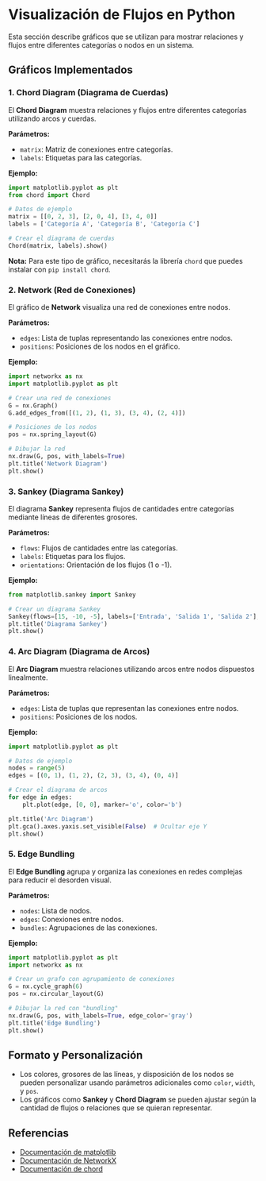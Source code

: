 # Visualización de Flujos en Python

Esta sección describe gráficos que se utilizan para mostrar relaciones y flujos entre diferentes categorías o nodos en un sistema.

## Gráficos Implementados

### 1. Chord Diagram (Diagrama de Cuerdas)

El **Chord Diagram** muestra relaciones y flujos entre diferentes categorías utilizando arcos y cuerdas.

**Parámetros:**
- `matrix`: Matriz de conexiones entre categorías.
- `labels`: Etiquetas para las categorías.

**Ejemplo:**
```python
import matplotlib.pyplot as plt
from chord import Chord

# Datos de ejemplo
matrix = [[0, 2, 3], [2, 0, 4], [3, 4, 0]]
labels = ['Categoría A', 'Categoría B', 'Categoría C']

# Crear el diagrama de cuerdas
Chord(matrix, labels).show()
```

**Nota:** Para este tipo de gráfico, necesitarás la librería `chord` que puedes instalar con `pip install chord`.

### 2. Network (Red de Conexiones)

El gráfico de **Network** visualiza una red de conexiones entre nodos.

**Parámetros:**
- `edges`: Lista de tuplas representando las conexiones entre nodos.
- `positions`: Posiciones de los nodos en el gráfico.

**Ejemplo:**
```python
import networkx as nx
import matplotlib.pyplot as plt

# Crear una red de conexiones
G = nx.Graph()
G.add_edges_from([(1, 2), (1, 3), (3, 4), (2, 4)])

# Posiciones de los nodos
pos = nx.spring_layout(G)

# Dibujar la red
nx.draw(G, pos, with_labels=True)
plt.title('Network Diagram')
plt.show()
```

### 3. Sankey (Diagrama Sankey)

El diagrama **Sankey** representa flujos de cantidades entre categorías mediante líneas de diferentes grosores.

**Parámetros:**
- `flows`: Flujos de cantidades entre las categorías.
- `labels`: Etiquetas para los flujos.
- `orientations`: Orientación de los flujos (1 o -1).

**Ejemplo:**
```python
from matplotlib.sankey import Sankey

# Crear un diagrama Sankey
Sankey(flows=[15, -10, -5], labels=['Entrada', 'Salida 1', 'Salida 2'], orientations=[0, 1, -1]).finish()
plt.title('Diagrama Sankey')
plt.show()
```

### 4. Arc Diagram (Diagrama de Arcos)

El **Arc Diagram** muestra relaciones utilizando arcos entre nodos dispuestos linealmente.

**Parámetros:**
- `edges`: Lista de tuplas que representan las conexiones entre nodos.
- `positions`: Posiciones de los nodos.

**Ejemplo:**
```python
import matplotlib.pyplot as plt

# Datos de ejemplo
nodes = range(5)
edges = [(0, 1), (1, 2), (2, 3), (3, 4), (0, 4)]

# Crear el diagrama de arcos
for edge in edges:
    plt.plot(edge, [0, 0], marker='o', color='b')

plt.title('Arc Diagram')
plt.gca().axes.yaxis.set_visible(False)  # Ocultar eje Y
plt.show()
```

### 5. Edge Bundling

El **Edge Bundling** agrupa y organiza las conexiones en redes complejas para reducir el desorden visual.

**Parámetros:**
- `nodes`: Lista de nodos.
- `edges`: Conexiones entre nodos.
- `bundles`: Agrupaciones de las conexiones.

**Ejemplo:**
```python
import matplotlib.pyplot as plt
import networkx as nx

# Crear un grafo con agrupamiento de conexiones
G = nx.cycle_graph(6)
pos = nx.circular_layout(G)

# Dibujar la red con "bundling"
nx.draw(G, pos, with_labels=True, edge_color='gray')
plt.title('Edge Bundling')
plt.show()
```

## Formato y Personalización

- Los colores, grosores de las líneas, y disposición de los nodos se pueden personalizar usando parámetros adicionales como `color`, `width`, y `pos`.
- Los gráficos como **Sankey** y **Chord Diagram** se pueden ajustar según la cantidad de flujos o relaciones que se quieran representar.

## Referencias
- [Documentación de matplotlib](https://matplotlib.org/stable/contents.html)
- [Documentación de NetworkX](https://networkx.github.io/)
- [Documentación de chord](https://pypi.org/project/chord/)